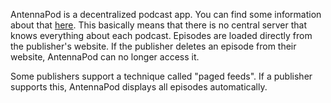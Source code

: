 AntennaPod is a decentralized podcast app. You can find some information about
that [here](/documentation/general/central-distributed). This basically means
that there is no central server that knows everything about each podcast.
Episodes are loaded directly from the publisher's website. If the publisher
deletes an episode from their website, AntennaPod can no longer access it.

Some publishers support a technique called "paged feeds". If a publisher
supports this, AntennaPod displays all episodes automatically.
